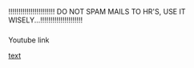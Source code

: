 !!!!!!!!!!!!!!!!!!!!!!! DO NOT SPAM MAILS TO HR'S, USE IT WISELY...!!!!!!!!!!!!!!!!!!!!! 



### 
Youtube link

[text](https://www.youtube.com/watch?v=MkLX85XU5rU)
###

